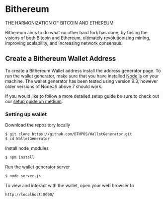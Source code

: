 # Bithereum
THE HARMONIZATION OF BITCOIN AND ETHEREUM

Bithereum aims to do what no other hard fork has done, by fusing the visions of both Bitcoin and Ethereum, ultimately revolutionizing mining, improving scalability, and increasing network consensus.

## Create a Bithereum Wallet Address
To create a Bithereum Wallet address install the address generator page. To run the wallet generator, make sure that you have installed [Node.js](https://nodejs.org/en/) on your machine. The wallet generator has been tested using version 9.3, however older versions of NodeJS above 7 should work.

If you would like to follow a more detailed setup guide be sure to check out our [setup guide on medium](https://medium.com/@dondrey.taylor/generate-a-bithereum-wallet-address-3d4b32e27d27).

### Setting up wallet
Download the repository locally
```sh
$ git clone https://github.com/BTHPOS/WalletGenerator.git
$ cd WalletGenerator
```
Install node_modules
```sh
$ npm install
```
Run the wallet generator server
```sh
$ node server.js
```

To view and interact with the wallet, open your web browser to
```sh
http://localhost:8000/
```
